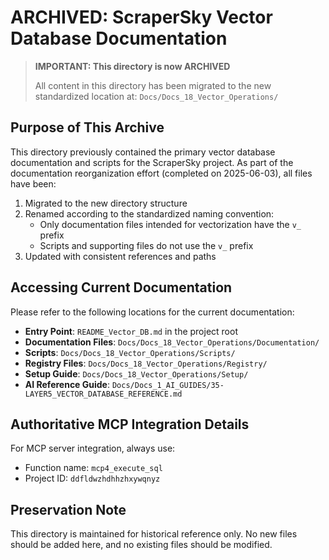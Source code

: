 # ARCHIVED: ScraperSky Vector Database Documentation

> **IMPORTANT: This directory is now ARCHIVED**
>
> All content in this directory has been migrated to the new standardized location at:
> `Docs/Docs_18_Vector_Operations/`

## Purpose of This Archive

This directory previously contained the primary vector database documentation and scripts for the ScraperSky project. As part of the documentation reorganization effort (completed on 2025-06-03), all files have been:

1. Migrated to the new directory structure
2. Renamed according to the standardized naming convention:
   - Only documentation files intended for vectorization have the `v_` prefix
   - Scripts and supporting files do not use the `v_` prefix
3. Updated with consistent references and paths

## Accessing Current Documentation

Please refer to the following locations for the current documentation:

- **Entry Point**: `README_Vector_DB.md` in the project root
- **Documentation Files**: `Docs/Docs_18_Vector_Operations/Documentation/`
- **Scripts**: `Docs/Docs_18_Vector_Operations/Scripts/`
- **Registry Files**: `Docs/Docs_18_Vector_Operations/Registry/`
- **Setup Guide**: `Docs/Docs_18_Vector_Operations/Setup/`
- **AI Reference Guide**: `Docs/Docs_1_AI_GUIDES/35-LAYER5_VECTOR_DATABASE_REFERENCE.md`

## Authoritative MCP Integration Details

For MCP server integration, always use:
- Function name: `mcp4_execute_sql`
- Project ID: `ddfldwzhdhhzhxywqnyz`

## Preservation Note

This directory is maintained for historical reference only. No new files should be added here, and no existing files should be modified.
